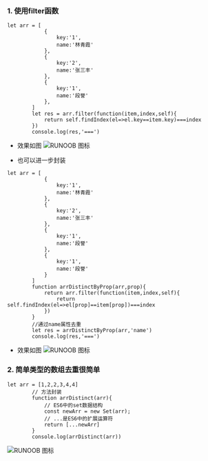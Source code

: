 ### 1. 使用filter函数

```
let arr = [
            {
                key:'1',
                name:'林青霞'
            },
            {
                key:'2',
                name:'张三丰'
            },
            {
                key:'1',
                name:'段誉'
            },
        ]
        let res = arr.filter(function(item,index,self){
            return self.findIndex(el=>el.key==item.key)===index
        })
        console.log(res,'===')
```
- 效果如图
![RUNOOB 图标](https://img-blog.csdnimg.cn/20200624222928966.png "RUNOOB")

- 也可以进一步封装
```
let arr = [
            {
                key:'1',
                name:'林青霞'
            },
            {
                key:'2',
                name:'张三丰'
            },
            {
                key:'1',
                name:'段誉'
            },
            {
                key:'1',
                name:'段誉'
            }
        ]
        function arrDistinctByProp(arr,prop){
            return arr.filter(function(item,index,self){
                return self.findIndex(el=>el[prop]==item[prop])===index
            })
        }
        //通过name属性去重
        let res = arrDistinctByProp(arr,'name')
        console.log(res,'===')

```
- 效果如图
![RUNOOB 图标](https://img-blog.csdnimg.cn/20200624223254915.png "RUNOOB")

### 2. 简单类型的数组去重很简单
```
let arr = [1,2,2,3,4,4]
        // 方法封装
        function arrDistinct(arr){
            // ES6中的set数据结构
            const newArr = new Set(arr);
            // ...是ES6中的扩展运算符
            return [...newArr]
        }
        console.log(arrDistinct(arr))
```
![RUNOOB 图标](https://img-blog.csdnimg.cn/20200624223646791.png "RUNOOB")